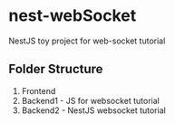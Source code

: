 # nest-webSocket

NestJS toy project for web-socket tutorial

## Folder Structure

1. Frontend
2. Backend1 - JS for websocket tutorial
3. Backend2 - NestJS websocket tutorial
